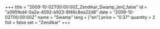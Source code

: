 +++
title = "2009-10-02T00:00:00Z_Zendikar_Swamp_[en]_false"
id = "a095fed4-0a2a-4092-b923-8f46c8ea22d8"
date = "2009-10-02T00:00:00Z"
name = "Swamp"
lang = ["en"]
price = "0.37"
quantity = 2
foil = false
set = "Zendikar"
+++
